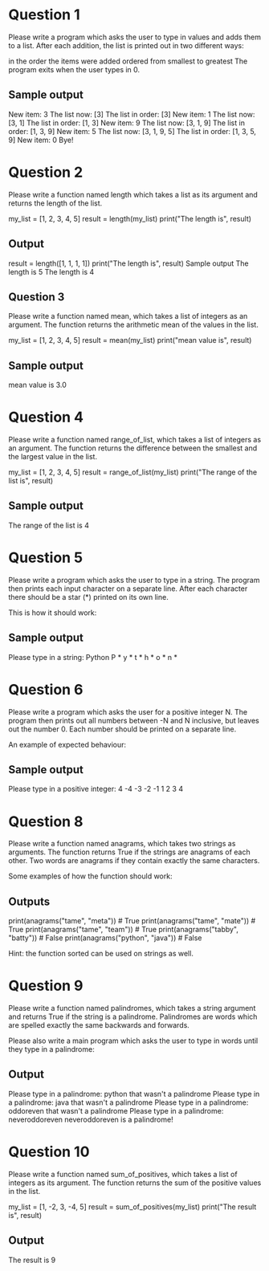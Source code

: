 # Question 1

Please write a program which asks the user to type in values and adds them to a list. After each addition, the list is printed out in two different ways:

in the order the items were added
ordered from smallest to greatest
The program exits when the user types in 0.

## Sample output

New item: 3
The list now: [3]
The list in order: [3]
New item: 1
The list now: [3, 1]
The list in order: [1, 3]
New item: 9
The list now: [3, 1, 9]
The list in order: [1, 3, 9]
New item: 5
The list now: [3, 1, 9, 5]
The list in order: [1, 3, 5, 9]
New item: 0
Bye!

# Question 2
Please write a function named length which takes a list as its argument and returns the length of the list.

my_list = [1, 2, 3, 4, 5]
result = length(my_list)
print("The length is", result)

## Output 
result = length([1, 1, 1, 1])
print("The length is", result)
Sample output
The length is 5
The length is 4

## Question 3
Please write a function named mean, which takes a list of integers as an argument. The function returns the arithmetic mean of the values in the list.

my_list = [1, 2, 3, 4, 5]
result = mean(my_list)
print("mean value is", result)

## Sample output
mean value is 3.0

# Question 4 
Please write a function named range_of_list, which takes a list of integers as an argument. The function returns the difference between the smallest and the largest value in the list.

my_list = [1, 2, 3, 4, 5]
result = range_of_list(my_list)
print("The range of the list is", result)

## Sample output
The range of the list is 4


# Question 5 
Please write a program which asks the user to type in a string. The program then prints each input character on a separate line. After each character there should be a star (*) printed on its own line.

This is how it should work:

## Sample output
Please type in a string: Python
P
*
y
*
t
*
h
*
o
*
n
*

# Question 6
Please write a program which asks the user for a positive integer N. The program then prints out all numbers between -N and N inclusive, but leaves out the number 0. Each number should be printed on a separate line.

An example of expected behaviour:

## Sample output
Please type in a positive integer: 4
-4
-3
-2
-1
1
2
3
4

# Question 8
Please write a function named anagrams, which takes two strings as arguments. The function returns True if the strings are anagrams of each other. Two words are anagrams if they contain exactly the same characters.

Some examples of how the function should work:

## Outputs
print(anagrams("tame", "meta")) # True
print(anagrams("tame", "mate")) # True
print(anagrams("tame", "team")) # True
print(anagrams("tabby", "batty")) # False
print(anagrams("python", "java")) # False

Hint: the function sorted can be used on strings as well.

# Question 9
Please write a function named palindromes, which takes a string argument and returns True if the string is a palindrome. Palindromes are words which are spelled exactly the same backwards and forwards.

Please also write a main program which asks the user to type in words until they type in a palindrome:

## Output
Please type in a palindrome: python
that wasn't a palindrome
Please type in a palindrome: java
that wasn't a palindrome
Please type in a palindrome: oddoreven
that wasn't a palindrome
Please type in a palindrome: neveroddoreven
neveroddoreven is a palindrome!

# Question 10 
Please write a function named sum_of_positives, which takes a list of integers as its argument. The function returns the sum of the positive values in the list.

my_list = [1, -2, 3, -4, 5]
result = sum_of_positives(my_list)
print("The result is", result)

## Output
The result is 9